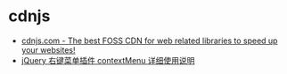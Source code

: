 # cdnjs

- [cdnjs.com - The best FOSS CDN for web related libraries to speed up your websites!](https://cdnjs.com)
- [jQuery 右键菜单插件 contextMenu 详细使用说明](https://www.itcto.cn/js/contextMenu/)
